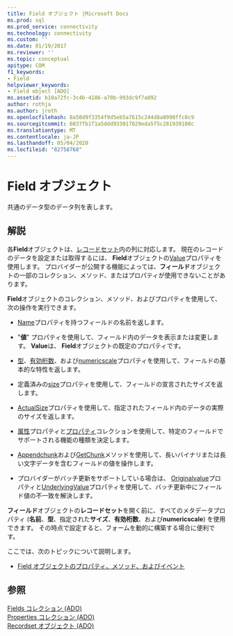 ```yaml
---
title: Field オブジェクト |Microsoft Docs
ms.prod: sql
ms.prod_service: connectivity
ms.technology: connectivity
ms.custom: ''
ms.date: 01/19/2017
ms.reviewer: ''
ms.topic: conceptual
apitype: COM
f1_keywords:
- Field
helpviewer_keywords:
- Field object [ADO]
ms.assetid: b10a72fc-3c4b-4186-a70b-993dc9f7a092
author: rothja
ms.author: jroth
ms.openlocfilehash: 8a50d9f3354f9d5eb5a7615c244d8a8990ffc0c9
ms.sourcegitcommit: 6037fb1f1a5ddd933017029eda5f5c281939100c
ms.translationtype: MT
ms.contentlocale: ja-JP
ms.lasthandoff: 05/04/2020
ms.locfileid: "82758768"
---
```

# <a name="field-object"></a>Field オブジェクト
共通のデータ型のデータ列を表します。  
  
## <a name="remarks"></a>解説  
 各**Field**オブジェクトは、[レコードセット](../../../ado/reference/ado-api/recordset-object-ado.md)内の列に対応します。 現在のレコードのデータを設定または取得するには、 **Field**オブジェクトの[Value](../../../ado/reference/ado-api/value-property-ado.md)プロパティを使用します。 プロバイダーが公開する機能によっては、**フィールド**オブジェクトの一部のコレクション、メソッド、またはプロパティが使用できないことがあります。  
  
 **Field**オブジェクトのコレクション、メソッド、およびプロパティを使用して、次の操作を実行できます。  
  
-   [Name](../../../ado/reference/ado-api/name-property-ado.md)プロパティを持つフィールドの名前を返します。  
  
-   "**値**" プロパティを使用して、フィールド内のデータを表示または変更します。 **Value**は、 **Field**オブジェクトの既定のプロパティです。  
  
-   [型](../../../ado/reference/ado-api/type-property-ado.md)、[有効桁数](../../../ado/reference/ado-api/precision-property-ado.md)、および[numericscale](../../../ado/reference/ado-api/numericscale-property-ado.md)プロパティを使用して、フィールドの基本的な特性を返します。  
  
-   定義済みの[size](../../../ado/reference/ado-api/definedsize-property.md)プロパティを使用して、フィールドの宣言されたサイズを返します。  
  
-   [ActualSize](../../../ado/reference/ado-api/actualsize-property-ado.md)プロパティを使用して、指定されたフィールド内のデータの実際のサイズを返します。  
  
-   [属性](../../../ado/reference/ado-api/attributes-property-ado.md)プロパティと[プロパティ](../../../ado/reference/ado-api/properties-collection-ado.md)コレクションを使用して、特定のフィールドでサポートされる機能の種類を決定します。  
  
-   [Appendchunk](../../../ado/reference/ado-api/appendchunk-method-ado.md)および[GetChunk](../../../ado/reference/ado-api/getchunk-method-ado.md)メソッドを使用して、長いバイナリまたは長い文字データを含むフィールドの値を操作します。  
  
-   プロバイダーがバッチ更新をサポートしている場合は、 [Originalvalue](../../../ado/reference/ado-api/originalvalue-property-ado.md)プロパティと[UnderlyingValue](../../../ado/reference/ado-api/underlyingvalue-property.md)プロパティを使用して、バッチ更新中にフィールド値の不一致を解決します。  
  
 **フィールド**オブジェクトの**レコードセット**を開く前に、すべてのメタデータプロパティ (**名前**、**型**、指定された**サイズ**、**有効桁数**、および**numericscale**) を使用できます。 その時点で設定すると、フォームを動的に構築する場合に便利です。  
  
 ここでは、次のトピックについて説明します。  
  
-   [Field オブジェクトのプロパティ、メソッド、およびイベント](../../../ado/reference/ado-api/field-object-properties-methods-and-events.md)  
  
## <a name="see-also"></a>参照  
 [Fields コレクション (ADO)](../../../ado/reference/ado-api/fields-collection-ado.md)   
 [Properties コレクション (ADO)](../../../ado/reference/ado-api/properties-collection-ado.md)   
 [Recordset オブジェクト (ADO)](../../../ado/reference/ado-api/recordset-object-ado.md)
